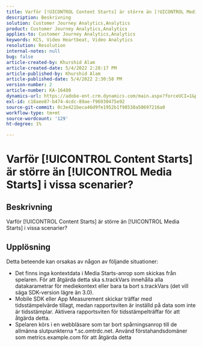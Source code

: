 ```yaml
---
title: Varför [!UICONTROL Content Starts] är större än [!UICONTROL Media Starts] i vissa scenarier?
description: Beskrivning
solution: Customer Journey Analytics,Analytics
product: Customer Journey Analytics,Analytics
applies-to: Customer Journey Analytics,Analytics
keywords: KCS, Video Heartbeat, Video Analytics
resolution: Resolution
internal-notes: null
bug: false
article-created-by: Khurshid Alam
article-created-date: 5/4/2022 2:28:17 PM
article-published-by: Khurshid Alam
article-published-date: 5/4/2022 2:30:58 PM
version-number: 2
article-number: KA-16480
dynamics-url: https://adobe-ent.crm.dynamics.com/main.aspx?forceUCI=1&pagetype=entityrecord&etn=knowledgearticle&id=4ec0dc6b-b6cb-ec11-a7b5-6045bd00dbbc
exl-id: c18aee87-b474-4cdc-89ae-f96930475e92
source-git-commit: 0c3e421beca46d9fe1952b1f98538a50697216a0
workflow-type: tm+mt
source-wordcount: '129'
ht-degree: 1%

---
```


# Varför [!UICONTROL Content Starts] är större än [!UICONTROL Media Starts] i vissa scenarier?

## Beskrivning


Varför [!UICONTROL Content Starts] är större än [!UICONTROL Media Starts] i vissa scenarier?


## Upplösning


Detta beteende kan orsakas av någon av följande situationer:

- Det finns inga kontextdata i Media Starts-anrop som skickas från spelaren. För att åtgärda detta ska s.trackVars innehålla alla datakarametrar för mediekontext eller bara ta bort s.trackVars (det vill säga SDK-version lägre än 3.0).
- Mobile SDK eller App Measurement skickar träffar med tidsstämpelvärde tillagt, medan rapportsviten är inställd på data som inte är tidsstämplar. Aktivera rapportsviten för tidsstämpelträffar för att åtgärda detta.
- Spelaren körs i en webbläsare som tar bort spårningsanrop till de allmänna slutpunkterna \*.sc.omtrdc.net. Använd förstahandsdomäner som metrics.example.com för att åtgärda detta
